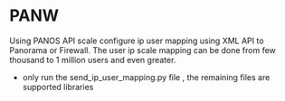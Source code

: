 # PANW

Using PANOS API scale configure ip user mapping using XML API to Panorama or Firewall. The user ip scale mapping can be done from few thousand to 1 million users and even greater.
- only run the send_ip_user_mapping.py file , the remaining files are supported libraries
